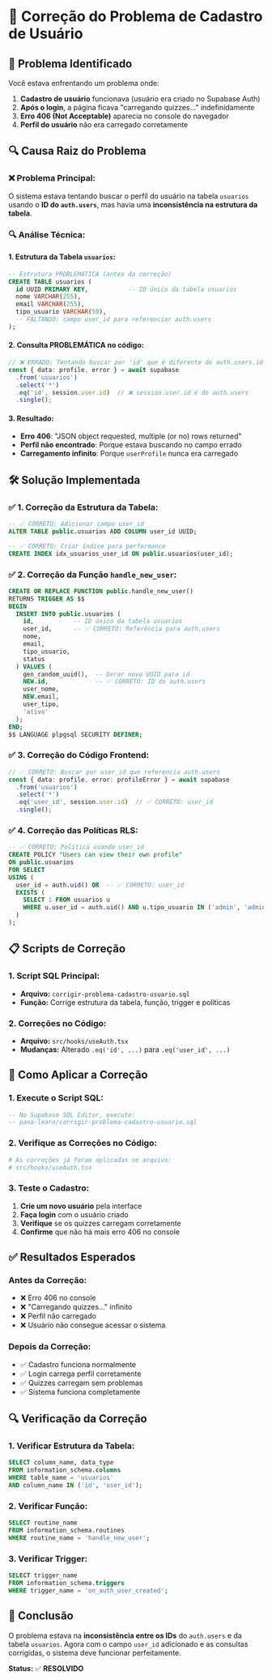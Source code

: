 # 🔧 **Correção do Problema de Cadastro de Usuário**

## 🎯 **Problema Identificado**

Você estava enfrentando um problema onde:
1. **Cadastro de usuário** funcionava (usuário era criado no Supabase Auth)
2. **Após o login**, a página ficava "carregando quizzes..." indefinidamente
3. **Erro 406 (Not Acceptable)** aparecia no console do navegador
4. **Perfil do usuário** não era carregado corretamente

## 🔍 **Causa Raiz do Problema**

### **❌ Problema Principal:**
O sistema estava tentando buscar o perfil do usuário na tabela `usuarios` usando o **ID do `auth.users`**, mas havia uma **inconsistência na estrutura da tabela**.

### **🔍 Análise Técnica:**

#### **1. Estrutura da Tabela `usuarios`:**
```sql
-- Estrutura PROBLEMÁTICA (antes da correção)
CREATE TABLE usuarios (
  id UUID PRIMARY KEY,           -- ID único da tabela usuarios
  nome VARCHAR(255),
  email VARCHAR(255),
  tipo_usuario VARCHAR(50),
  -- FALTANDO: campo user_id para referenciar auth.users
);
```

#### **2. Consulta PROBLEMÁTICA no código:**
```typescript
// ❌ ERRADO: Tentando buscar por 'id' que é diferente do auth.users.id
const { data: profile, error } = await supabase
  .from('usuarios')
  .select('*')
  .eq('id', session.user.id)  // ❌ session.user.id é do auth.users
  .single();
```

#### **3. Resultado:**
- **Erro 406**: "JSON object requested, multiple (or no) rows returned"
- **Perfil não encontrado**: Porque estava buscando no campo errado
- **Carregamento infinito**: Porque `userProfile` nunca era carregado

## 🛠️ **Solução Implementada**

### **✅ 1. Correção da Estrutura da Tabela:**

```sql
-- ✅ CORRETO: Adicionar campo user_id
ALTER TABLE public.usuarios ADD COLUMN user_id UUID;

-- ✅ CORRETO: Criar índice para performance
CREATE INDEX idx_usuarios_user_id ON public.usuarios(user_id);
```

### **✅ 2. Correção da Função `handle_new_user`:**

```sql
CREATE OR REPLACE FUNCTION public.handle_new_user()
RETURNS TRIGGER AS $$
BEGIN
  INSERT INTO public.usuarios (
    id,           -- ID único da tabela usuarios
    user_id,      -- ✅ CORRETO: Referência para auth.users
    nome,
    email,
    tipo_usuario,
    status
  ) VALUES (
    gen_random_uuid(),  -- Gerar novo UUID para id
    NEW.id,             -- ✅ CORRETO: ID do auth.users
    user_nome,
    NEW.email,
    user_tipo,
    'ativo'
  );
END;
$$ LANGUAGE plpgsql SECURITY DEFINER;
```

### **✅ 3. Correção do Código Frontend:**

```typescript
// ✅ CORRETO: Buscar por user_id que referencia auth.users
const { data: profile, error: profileError } = await supabase
  .from('usuarios')
  .select('*')
  .eq('user_id', session.user.id)  // ✅ CORRETO: user_id
  .single();
```

### **✅ 4. Correção das Políticas RLS:**

```sql
-- ✅ CORRETO: Política usando user_id
CREATE POLICY "Users can view their own profile"
ON public.usuarios
FOR SELECT
USING (
  user_id = auth.uid() OR  -- ✅ CORRETO: user_id
  EXISTS (
    SELECT 1 FROM usuarios u 
    WHERE u.user_id = auth.uid() AND u.tipo_usuario IN ('admin', 'admin_master')
  )
);
```

## 📋 **Scripts de Correção**

### **1. Script SQL Principal:**
- **Arquivo:** `corrigir-problema-cadastro-usuario.sql`
- **Função:** Corrige estrutura da tabela, função, trigger e políticas

### **2. Correções no Código:**
- **Arquivo:** `src/hooks/useAuth.tsx`
- **Mudanças:** Alterado `.eq('id', ...)` para `.eq('user_id', ...)`

## 🚀 **Como Aplicar a Correção**

### **1. Execute o Script SQL:**
```sql
-- No Supabase SQL Editor, execute:
-- pana-learn/corrigir-problema-cadastro-usuario.sql
```

### **2. Verifique as Correções no Código:**
```bash
# As correções já foram aplicadas no arquivo:
# src/hooks/useAuth.tsx
```

### **3. Teste o Cadastro:**
1. **Crie um novo usuário** pela interface
2. **Faça login** com o usuário criado
3. **Verifique** se os quizzes carregam corretamente
4. **Confirme** que não há mais erro 406 no console

## ✅ **Resultados Esperados**

### **Antes da Correção:**
- ❌ Erro 406 no console
- ❌ "Carregando quizzes..." infinito
- ❌ Perfil não carregado
- ❌ Usuário não consegue acessar o sistema

### **Depois da Correção:**
- ✅ Cadastro funciona normalmente
- ✅ Login carrega perfil corretamente
- ✅ Quizzes carregam sem problemas
- ✅ Sistema funciona completamente

## 🔍 **Verificação da Correção**

### **1. Verificar Estrutura da Tabela:**
```sql
SELECT column_name, data_type 
FROM information_schema.columns 
WHERE table_name = 'usuarios' 
AND column_name IN ('id', 'user_id');
```

### **2. Verificar Função:**
```sql
SELECT routine_name 
FROM information_schema.routines 
WHERE routine_name = 'handle_new_user';
```

### **3. Verificar Trigger:**
```sql
SELECT trigger_name 
FROM information_schema.triggers 
WHERE trigger_name = 'on_auth_user_created';
```

## 🎯 **Conclusão**

O problema estava na **inconsistência entre os IDs** do `auth.users` e da tabela `usuarios`. Agora com o campo `user_id` adicionado e as consultas corrigidas, o sistema deve funcionar perfeitamente.

**Status:** ✅ **RESOLVIDO**






























